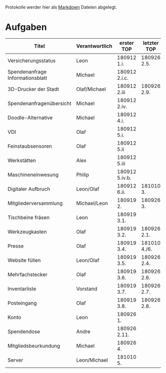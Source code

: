 Protokolle werder hier als [Markdown](https://guides.github.com/features/mastering-markdown/) Dateien abgelegt.

# **Aufgaben**
Titel | Verantwortlich | erster TOP | letzter TOP
--- | --- | --- | ---
Versicherungsstatus | Leon | 180912 1.i. | 180926 2.5.
Spendenanfrage Informationsblatt | Michael | 180912 2.i.c. |
3D-Drucker der Stadt | Olaf/Michael | 180912 2.iii | 180926 2.9.
Spendenanfragenübersicht | Michael | 180912 2.iv. |
Doodle-Alternative | Michael | 180912 4.i. |
VDI | Olaf | 180912 5.i. |
Feinstaubsensoren | Olaf | 180912 5.ii |
Werkstätten | Alex | 180912 5.iii |
Maschineneinwesung | Philip | 180912 5.iv.b. |
Digitaler Aufbruch | Leon/Olaf | 180912 6.ii. | 181010 3.
Mitgliederversammlung | Michael/Leon | 180919 2. | 180926 3.
Tischbeine fräsen | Leon | 180919 3.1. |
Werkzeugkasten | Olaf | 180919 3.2. | 180926 2.1.
Presse | Olaf | 180919 3.4. | 181010 4./6.
Website füllen | Leon/Olaf | 180919 3.5. | 180926 2.4.
Mehrfachstecker | Olaf | 180919 3.6. | 180926 2.6.
Inventarliste | Vorstand | 180919 3.7. | 180926 2.7.
Posteingang | Olaf | 180919 3.8. | 180926 2.8.
Konto | Leon | 180926 1. |
Spendendose | Andre | 180926 2.11. |
Mitgliedsbeurkundung | Michael | 180926 4. |
Server | Leon/Michael | 181010 5. |
